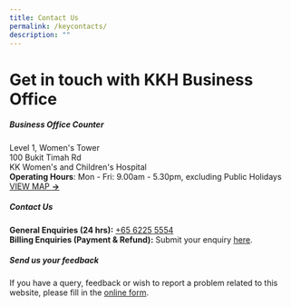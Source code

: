 ```yaml
---
title: Contact Us
permalink: /keycontacts/
description: ""
---
```

  
Get in touch with KKH Business Office
=======================================

##### **Business Office Counter**
Level 1, Women's Tower<br>
100 Bukit Timah Rd<br>
KK Women's and Children's Hospital<br>
**Operating Hours**: Mon - Fri: 9.00am - 5.30pm, excluding Public Holidays<br>
[VIEW MAP **→**](https://maps.google.com/?q=Level+1,+Women%27s+Tower+100+Bukit+Timah+Rd+Women%27s+Tower)<br>


##### **Contact Us**
**General Enquiries (24 hrs):** [+65 6225 5554](tel:+6562255554)<br>
**Billing Enquiries (Payment & Refund):** Submit your enquiry [here](https://for.sg/askshs). 

##### Send us your feedback
If you have a query, feedback or wish to report a problem related to this website, please fill in the [online form](https://cms.isomer.gov.sg/https://form.gov.sg/5ee64839c874b200134f59d2).